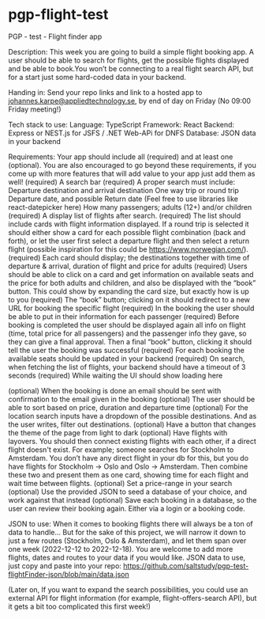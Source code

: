 # pgp-flight-test

PGP - test - Flight finder app

Description:
This week you are going to build a simple flight booking app. A user should be able to search for flights, get the possible flights displayed and be able to book.You won’t be connecting to a real flight search API, but for a start just some hard-coded data in your backend.

Handing in:
Send your repo links and link to a hosted app to johannes.karpe@appliedtechnology.se, by end of day on Friday (No 09:00 Friday meeting!)

Tech stack to use:
Language: TypeScript
Framework: React
Backend: Express or NEST.js for JSFS / .NET Web-APi for DNFS
Database: JSON data in your backend

Requirements:
Your app should include all (required) and at least one (optional). You are also encouraged to go beyond these requirements, if you come up with more features that will add value to your app just add them as well!
(required) A search bar
(required) A proper search must include:
Departure destination and arrival destination
One way trip or round trip
Departure date, and possible Return date (Feel free to use libraries like react-datepicker here)
How many passengers; adults (12+) and/or children
(required) A display list of flights after search.
(required) The list should include cards with flight information displayed. If a round trip is selected it should either show a card for each possible flight combination (back and forth), or let the user first select a departure flight and then select a return flight (possible inspiration for this could be https://www.norwegian.com/).
(required) Each card should display; the destinations together with time of departure & arrival, duration of flight and price for adults
(required) Users should be able to click on a card and get information on available seats and the price for both adults and children, and also be displayed with the “book” button. This could show by expanding the card size, but exactly how is up to you
(required) The “book” button; clicking on it should redirect to a new URL for booking the specific flight
(required) In the booking the user should be able to put in their information for each passenger
(required) Before booking is completed the user should be displayed again all info on flight (time, total price for all passengers) and the passenger info they gave, so they can give a final approval. Then a final “book” button, clicking it should tell the user the booking was successful
(required) For each booking the available seats should be updated in your backend
(required) On search, when fetching the list of flights, your backend should have a timeout of 3 seconds
(required) While waiting the UI should show loading here

(optional) When the booking is done an email should be sent with confirmation to the email given in the booking
(optional) The user should be able to sort based on price, duration and departure time
(optional) For the location search inputs have a dropdown of the possible destinations. And as the user writes, filter out destinations.
(optional) Have a button that changes the theme of the page from light to dark
(optional) Have flights with layovers. You should then connect existing flights with each other, if a direct flight doesn't exist. For example; someone searches for Stockholm to Amsterdam. You don’t have any direct flight in your db for this, but you do have flights for Stockholm -> Oslo and Oslo -> Amsterdam. Then combine these two and present them as one card, showing time for each flight and wait time between flights.
(optional) Set a price-range in your search
(optional) Use the provided JSON to seed a database of your choice, and work against that instead
(optional) Save each booking in a database, so the user can review their booking again. Either via a login or a booking code.

JSON to use:
When it comes to booking flights there will always be a ton of data to handle… But for the sake of this project, we will narrow it down to just a few routes (Stockholm, Oslo & Amsterdam), and let them span over one week (2022-12-12 to 2022-12-18). You are welcome to add more flights, dates and routes to your data if you would like. JSON data to use, just copy and paste into your repo:
https://github.com/saltstudy/pgp-test-flightFinder-json/blob/main/data.json

(Later on, If you want to expand the search possibilities, you could use an external API for flight information (for example, flight-offers-search API), but it gets a bit too complicated this first week!)
